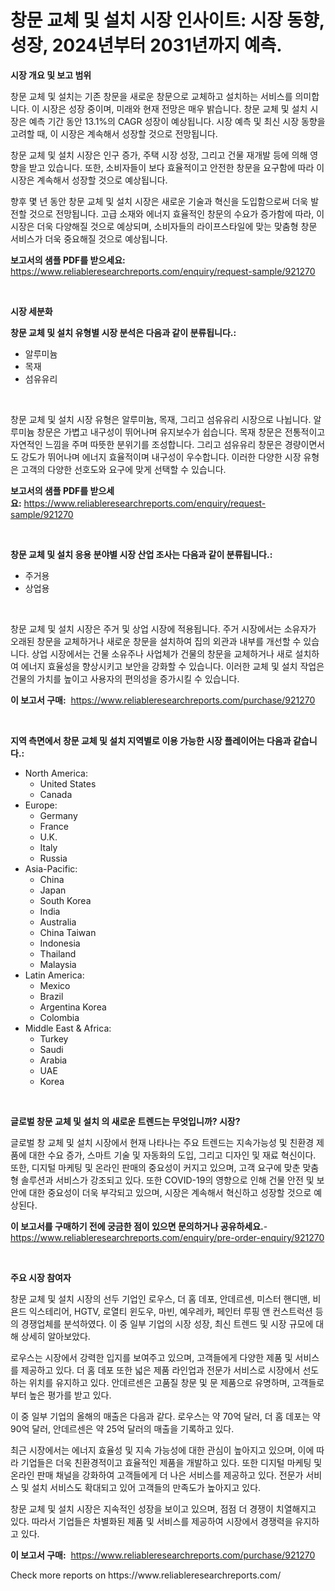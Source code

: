 <p><h1>창문 교체 및 설치 시장 인사이트: 시장 동향, 성장, 2024년부터 2031년까지 예측.</h1></p><p><strong>시장 개요 및 보고 범위</strong></p>
<p><p>창문 교체 및 설치는 기존 창문을 새로운 창문으로 교체하고 설치하는 서비스를 의미합니다. 이 시장은 성장 중이며, 미래와 현재 전망은 매우 밝습니다. 창문 교체 및 설치 시장은 예측 기간 동안 13.1%의 CAGR 성장이 예상됩니다. 시장 예측 및 최신 시장 동향을 고려할 때, 이 시장은 계속해서 성장할 것으로 전망됩니다.</p><p>창문 교체 및 설치 시장은 인구 증가, 주택 시장 성장, 그리고 건물 재개발 등에 의해 영향을 받고 있습니다. 또한, 소비자들이 보다 효율적이고 안전한 창문을 요구함에 따라 이 시장은 계속해서 성장할 것으로 예상됩니다.</p><p>향후 몇 년 동안 창문 교체 및 설치 시장은 새로운 기술과 혁신을 도입함으로써 더욱 발전할 것으로 전망됩니다. 고급 소재와 에너지 효율적인 창문의 수요가 증가함에 따라, 이 시장은 더욱 다양해질 것으로 예상되며, 소비자들의 라이프스타일에 맞는 맞춤형 창문 서비스가 더욱 중요해질 것으로 예상됩니다.</p></p>
<p><strong>보고서의 샘플 PDF를 받으세요:</strong> <a href="https://www.reliableresearchreports.com/enquiry/request-sample/921270">https://www.reliableresearchreports.com/enquiry/request-sample/921270</a></p>
<p>&nbsp;</p>
<p><strong>시장 세분화</strong></p>
<p><strong>창문 교체 및 설치 유형별 시장 분석은 다음과 같이 분류됩니다.:</strong></p>
<p><ul><li>알루미늄</li><li>목재</li><li>섬유유리</li></ul></p>
<p>&nbsp;</p>
<p><p>창문 교체 및 설치 시장 유형은 알루미늄, 목재, 그리고 섬유유리 시장으로 나뉩니다. 알루미늄 창문은 가볍고 내구성이 뛰어나며 유지보수가 쉽습니다. 목재 창문은 전통적이고 자연적인 느낌을 주며 따뜻한 분위기를 조성합니다. 그리고 섬유유리 창문은 경량이면서도 강도가 뛰어나며 에너지 효율적이며 내구성이 우수합니다. 이러한 다양한 시장 유형은 고객의 다양한 선호도와 요구에 맞게 선택할 수 있습니다.</p></p>
<p><strong>보고서의 샘플 PDF를 받으세요:</strong>&nbsp;<a href="https://www.reliableresearchreports.com/enquiry/request-sample/921270">https://www.reliableresearchreports.com/enquiry/request-sample/921270</a></p>
<p>&nbsp;</p>
<p><strong> 창문 교체 및 설치 응용 분야별 시장 산업 조사는 다음과 같이 분류됩니다.:</strong></p>
<p><ul><li>주거용</li><li>상업용</li></ul></p>
<p>&nbsp;</p>
<p><p>창문 교체 및 설치 시장은 주거 및 상업 시장에 적용됩니다. 주거 시장에서는 소유자가 오래된 창문을 교체하거나 새로운 창문을 설치하여 집의 외관과 내부를 개선할 수 있습니다. 상업 시장에서는 건물 소유주나 사업체가 건물의 창문을 교체하거나 새로 설치하여 에너지 효율성을 향상시키고 보안을 강화할 수 있습니다. 이러한 교체 및 설치 작업은 건물의 가치를 높이고 사용자의 편의성을 증가시킬 수 있습니다.</p></p>
<p><strong>이 보고서 구매:</strong>&nbsp; <a href="https://www.reliableresearchreports.com/purchase/921270">https://www.reliableresearchreports.com/purchase/921270</a></p>
<p>&nbsp;</p>
<p><strong>지역 측면에서 창문 교체 및 설치 지역별로 이용 가능한 시장 플레이어는 다음과 같습니다.:</strong></p>
<p><ul>
    <li>
        North America:
        <ul>
            <li>United States</li>
            <li>Canada</li>
        </ul>
    </li>
    <li>
        Europe:
        <ul>
            <li>Germany</li>
            <li>France</li>
            <li>U.K.</li>
            <li>Italy</li>
            <li>Russia</li>
        </ul>
    </li>
    <li>
        Asia-Pacific:
        <ul>
            <li>China</li>
            <li>Japan</li>
            <li>South Korea</li>
            <li>India</li>
            <li>Australia</li>
            <li>China Taiwan</li>
            <li>Indonesia</li>
            <li>Thailand</li>
            <li>Malaysia</li>
        </ul>
    </li>
    <li>
        Latin America:
        <ul>
            <li>Mexico</li>
            <li>Brazil</li>
            <li>Argentina Korea</li>
            <li>Colombia</li>
        </ul>
    </li>
    <li>
        Middle East & Africa:
        <ul>
            <li>Turkey</li>
            <li>Saudi</li>
            <li>Arabia</li>
            <li>UAE</li>
            <li>Korea</li>
        </ul>
    </li>
    </ul></p>
<p>&nbsp;</p>
<p><strong>글로벌 창문 교체 및 설치 의 새로운 트렌드는 무엇입니까? 시장?</strong></p>
<p><p>글로벌 창 교체 및 설치 시장에서 현재 나타나는 주요 트렌드는 지속가능성 및 친환경 제품에 대한 수요 증가, 스마트 기술 및 자동화의 도입, 그리고 디자인 및 재료 혁신이다. 또한, 디지털 마케팅 및 온라인 판매의 중요성이 커지고 있으며, 고객 요구에 맞춘 맞춤형 솔루션과 서비스가 강조되고 있다. 또한 COVID-19의 영향으로 인해 건물 안전 및 보안에 대한 중요성이 더욱 부각되고 있으며, 시장은 계속해서 혁신하고 성장할 것으로 예상된다.</p></p>
<p><strong>이 보고서를 구매하기 전에 궁금한 점이 있으면 문의하거나 공유하세요.</strong>- <a href="https://www.reliableresearchreports.com/enquiry/pre-order-enquiry/921270">https://www.reliableresearchreports.com/enquiry/pre-order-enquiry/921270</a></p>
<p>&nbsp;</p>
<p><strong>주요 시장 참여자</strong></p>
<p><p>창문 교체 및 설치 시장의 선두 기업인 로우스, 더 홈 데포, 안데르센, 미스터 핸디맨, 비욘드 익스테리어, HGTV, 로열티 윈도우, 마빈, 예우레카, 페인터 루핑 앤 컨스트럭션 등의 경쟁업체를 분석하였다. 이 중 일부 기업의 시장 성장, 최신 트렌드 및 시장 규모에 대해 상세히 알아보았다. </p><p>로우스는 시장에서 강력한 입지를 보여주고 있으며, 고객들에게 다양한 제품 및 서비스를 제공하고 있다. 더 홈 데포 또한 넓은 제품 라인업과 전문가 서비스로 시장에서 선도하는 위치를 유지하고 있다. 안데르센은 고품질 창문 및 문 제품으로 유명하며, 고객들로부터 높은 평가를 받고 있다. </p><p>이 중 일부 기업의 올해의 매출은 다음과 같다. 로우스는 약 70억 달러, 더 홈 데포는 약 90억 달러, 안데르센은 약 25억 달러의 매출을 기록하고 있다. </p><p>최근 시장에서는 에너지 효율성 및 지속 가능성에 대한 관심이 높아지고 있으며, 이에 따라 기업들은 더욱 친환경적이고 효율적인 제품을 개발하고 있다. 또한 디지털 마케팅 및 온라인 판매 채널을 강화하여 고객들에게 더 나은 서비스를 제공하고 있다. 전문가 서비스 및 설치 서비스도 확대되고 있어 고객들의 만족도가 높아지고 있다. </p><p>창문 교체 및 설치 시장은 지속적인 성장을 보이고 있으며, 점점 더 경쟁이 치열해지고 있다. 따라서 기업들은 차별화된 제품 및 서비스를 제공하여 시장에서 경쟁력을 유지하고 있다.</p></p>
<p><strong>이 보고서 구매:</strong>&nbsp;&nbsp;<a href="https://www.reliableresearchreports.com/purchase/921270">https://www.reliableresearchreports.com/purchase/921270</a></p>
<p>Check more reports on https://www.reliableresearchreports.com/</p>
